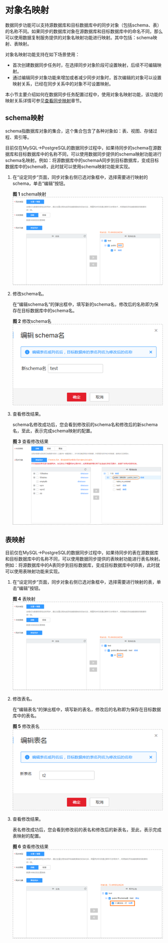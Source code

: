 # 对象名映射<a name="drs_10_0015"></a>

数据同步功能可以支持源数据库和目标数据库中的同步对象（包括schema、表）的名称不同。如果同步的数据库对象在源数据库和目标数据库中的命名不同，那么可以使用数据复制服务提供的对象名映射功能进行映射。其中包括：schema映射、表映射。

对象名映射功能支持在如下场景使用：

-   首次创建数据同步任务时，在选择同步对象阶段可设置映射，后续不可编辑映射。
-   通过编辑同步对象功能来增加或者减少同步对象时，首次编辑的对象可以设置映射关系，已经在同步关系中的对象不可设置映射。

本小节主要介绍如何在数据同步任务配置过程中，使用对象名映射功能，该功能的映射关系详情可参见[查看同步映射](查看同步映射.md)章节。

## schema映射<a name="section83221831447"></a>

schema指数据库对象的集合，这个集合包含了各种对象如：表、视图、存储过程、索引等。

目前仅在MySQL-\>PostgreSQL的数据同步过程中，如果待同步的schema在源数据库和目标数据库中的名称不同，可以使用数据同步提供的schema映射功能进行schema名映射。例如：将源数据库中的schemaA同步到目标数据库，变成目标数据库中的schemaB，此时就可以使用schema映射功能来实现。

1.  在“设定同步“页面，同步对象右侧已选对象框中，选择需要进行映射的schema，单击“编辑”按钮。

    **图 1**  schema映射<a name="fig124251051045"></a>  
    ![](figures/schema映射.png "schema映射")

2.  修改schema名。

    在“编辑schema名“的弹出框中，填写新的schema名，修改后的名称即为保存在目标数据库中的schema名。

    **图 2**  修改schema名<a name="fig442511516416"></a>  
    ![](figures/修改schema名.png "修改schema名")

3.  查看修改结果。

    schema名修改成功后，您会看到修改前的schema名和修改后的新schema名，至此，表示完成schema映射的配置。

    **图 3**  查看修改结果<a name="fig184257519415"></a>  
    ![](figures/查看schema修改结果.png "查看修改结果")


## 表映射<a name="section571204465917"></a>

目前仅在MySQL-\>PostgreSQL的数据同步过程中，如果待同步的表在源数据库和目标数据库中的名称不同，可以使用数据同步提供的表映射功能进行表名映射。例如：将源数据库中的A表同步到目标数据库，变成目标数据库中的B表，此时就可以使用表映射功能来实现。

1.  在“设定同步“页面，同步对象右侧已选对象框中，选择需要进行映射的表，单击“编辑”按钮。

    **图 4**  表映射<a name="fig1233589433"></a>  
    ![](figures/表映射.png "表映射")

2.  修改表名。

    在“编辑表名“的弹出框中，填写新的表名，修改后的名称即为保存在目标数据库中的表名。

    **图 5**  修改表名<a name="fig1972615421712"></a>  
    ![](figures/修改表名.png "修改表名")

3.  查看修改结果。

    表名修改成功后，您会看到修改前的表名和修改后的新表名，至此，表示完成表映射的配置。

    **图 6**  查看修改结果<a name="fig194379282216"></a>  
    ![](figures/查看表修改结果.png "查看表修改结果")


